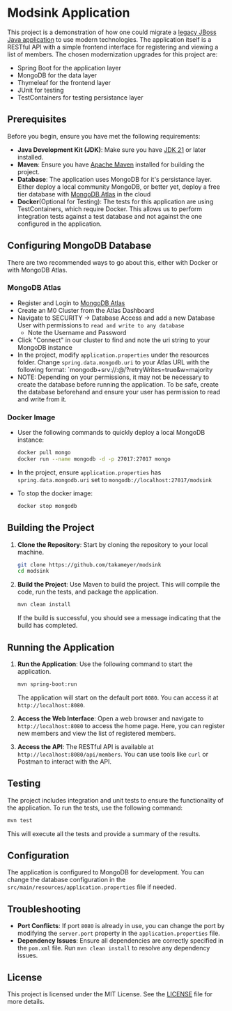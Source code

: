 # Modsink Application

This project is a demonstration of how one could migrate a [legacy JBoss Java application](https://github.com/jboss-developer/jboss-eap-quickstarts/tree/8.0.x/kitchensink) to use modern technologies.
The application itself is a RESTful API with a simple frontend interface for registering and viewing a list of members.
The chosen modernization upgrades for this project are:
* Spring Boot for the application layer
* MongoDB for the data layer
* Thymeleaf for the frontend layer
* JUnit for testing
* TestContainers for testing persistance layer

## Prerequisites

Before you begin, ensure you have met the following requirements:

- **Java Development Kit (JDK)**: Make sure you have [JDK 21](https://www.oracle.com/java/technologies/downloads/) or later installed.
- **Maven**: Ensure you have [Apache Maven](https://maven.apache.org/install.html) installed for building the project.
- **Database**: The application uses MongoDB for it's persistance layer.  Either deploy a local community MongoDB, or better yet, deploy a free tier database with [MongoDB Atlas](https://www.mongodb.com/products/platform/atlas-database) in the cloud
- **Docker**(Optional for Testing): The tests for this application are using TestContainers, which require Docker.  This allows us to perform integration tests against a test database and not against the one configured in the application.

## Configuring MongoDB Database

There are two recommended ways to go about this, either with Docker or with MongoDB Atlas.

### MongoDB Atlas
* Register and Login to [MongoDB Atlas](https://www.mongodb.com/products/platform/atlas-database)
* Create an M0 Cluster from the Atlas Dashboard
* Navigate to SECURITY -> Database Access and add a new Database User with permissions to `read and write to any database`
   * Note the Username and Password
* Click "Connect" in our cluster to find and note the uri string to your MongoDB instance
* In the project, modify `application.properties` under the resources folder.  Change `spring.data.mongodb.uri` to your Atlas URL with the following format: `mongodb+srv://<username>:<password>@<cluster-uri>/<database-name>?retryWrites=true&w=majority
* NOTE: Depending on your permissions, it may not be necessary to create the database before running the application.  To be safe, create the database beforehand and ensure your user has permission to read and write from it.

### Docker Image
* User the following commands to quickly deploy a local MongoDB instance:

   ```bash
   docker pull mongo
   docker run --name mongodb -d -p 27017:27017 mongo
   ```

* In the project, ensure `application.properties` has `spring.data.mongodb.uri` set to `mongodb://localhost:27017/modsink`

* To stop the docker image:
   ```bash
   docker stop mongodb
   ```


## Building the Project

1. **Clone the Repository**: Start by cloning the repository to your local machine.

   ```bash
   git clone https://github.com/takameyer/modsink
   cd modsink
   ```

2. **Build the Project**: Use Maven to build the project. This will compile the code, run the tests, and package the application.

   ```bash
   mvn clean install
   ```

   If the build is successful, you should see a message indicating that the build has completed.

## Running the Application

1. **Run the Application**: Use the following command to start the application.

   ```bash
   mvn spring-boot:run
   ```

   The application will start on the default port `8080`. You can access it at `http://localhost:8080`.

2. **Access the Web Interface**: Open a web browser and navigate to `http://localhost:8080` to access the home page. Here, you can register new members and view the list of registered members.

3. **Access the API**: The RESTful API is available at `http://localhost:8080/api/members`. You can use tools like `curl` or Postman to interact with the API.

## Testing

The project includes integration and unit tests to ensure the functionality of the application. To run the tests, use the following command:

```bash
mvn test
```

This will execute all the tests and provide a summary of the results.

## Configuration

The application is configured to MongoDB for development. You can change the database configuration in the `src/main/resources/application.properties` file if needed.

## Troubleshooting

- **Port Conflicts**: If port `8080` is already in use, you can change the port by modifying the `server.port` property in the `application.properties` file.
- **Dependency Issues**: Ensure all dependencies are correctly specified in the `pom.xml` file. Run `mvn clean install` to resolve any dependency issues.


## License

This project is licensed under the MIT License. See the [LICENSE](LICENSE) file for more details.

